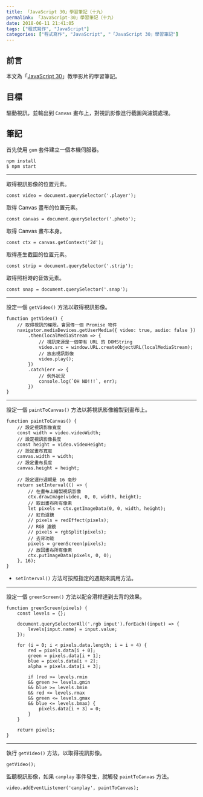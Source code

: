 ```yaml
---
title: 「JavaScript 30」學習筆記（十九）
permalink: 「JavaScript-30」學習筆記（十九）
date: 2018-06-11 21:41:05
tags: ["程式寫作", "JavaScript"]
categories: ["程式寫作", "JavaScript", "「JavaScript 30」學習筆記"]
---
```


## 前言

本文為「[JavaScript 30](https://javascript30.com/)」教學影片的學習筆記。

## 目標

驅動視訊，並輸出到 `Canvas` 畫布上，對視訊影像進行截圖與濾鏡處理。

## 筆記

首先使用 `gum` 套件建立一個本機伺服器。

```CMD
npm install
$ npm start
```

---

取得視訊影像的位置元素。

```JS
const video = document.querySelector('.player');
```

取得 Canvas 畫布的位置元素。

```JS
const canvas = document.querySelector('.photo');
```

取得 Canvas 畫布本身。

```JS
const ctx = canvas.getContext('2d');
```

取得產生截圖的位置元素。

```JS
const strip = document.querySelector('.strip');
```

取得照相時的音效元素。

```JS
const snap = document.querySelector('.snap');
```

---

設定一個 `getVideo()` 方法以取得視訊影像。

```JS
function getVideo() {
    // 取得視訊的權限，會回傳一個 Promise 物件
    navigator.mediaDevices.getUserMedia({ video: true, audio: false })
        .then(localMediaStream => {
            // 視訊來源是一個帶有 URL 的 DOMString
            video.src = window.URL.createObjectURL(localMediaStream);
            // 放出視訊影像
            video.play();
        })
        .catch(err => {
            // 例外狀況
            console.log(`OH NO!!!`, err);
        })
}
```

---

設定一個 `paintToCanvas()` 方法以將視訊影像繪製到畫布上。

```JS
function paintToCanvas() {
    // 設定視訊影像寬度
    const width = video.videoWidth;
    // 設定視訊影像長度
    const height = video.videoHeight;
    // 設定畫布寬度
    canvas.width = width;
    // 設定畫布長度
    canvas.height = height;

    // 設定運行週期是 16 毫秒
    return setInterval(() => {
        // 在畫布上繪製視訊影像
        ctx.drawImage(video, 0, 0, width, height);
        // 取出畫布所有像素
        let pixels = ctx.getImageData(0, 0, width, height);
        // 紅色濾鏡
        // pixels = redEffect(pixels);
        // RGB 濾鏡
        // pixels = rgbSplit(pixels);
        // 去背功能
        pixels = greenScreen(pixels);
        // 放回畫布所有像素
        ctx.putImageData(pixels, 0, 0);
    }, 16);
}
```

- `setInterval()` 方法可按照指定的週期來調用方法。

---

設定一個 `greenScreen()` 方法以配合滑桿達到去背的效果。

```JS
function greenScreen(pixels) {
    const levels = {};

    document.querySelectorAll('.rgb input').forEach((input) => {
        levels[input.name] = input.value;
    });

    for (i = 0; i < pixels.data.length; i = i + 4) {
        red = pixels.data[i + 0];
        green = pixels.data[i + 1];
        blue = pixels.data[i + 2];
        alpha = pixels.data[i + 3];

        if (red >= levels.rmin
        && green >= levels.gmin
        && blue >= levels.bmin
        && red <= levels.rmax
        && green <= levels.gmax
        && blue <= levels.bmax) {
            pixels.data[i + 3] = 0;
        }
    }

    return pixels;
}
```

---

執行 `getVideo()` 方法，以取得視訊影像。

```JS
getVideo();
```

監聽視訊影像，如果 `canplay` 事件發生，就觸發 `paintToCanvas` 方法。

```JS
video.addEventListener('canplay', paintToCanvas);
```
